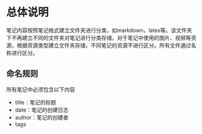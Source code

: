 # 总体说明
笔记内容按照笔记格式建立文件夹进行分类，如markdown，latex等。该文件夹下不再建立不同的文件夹对笔记进行分类存储。对于笔记中使用的图片、视频等资源，根据资源类型建立文件夹存储，不同笔记的资源不进行区分。所有文件通过名称进行区分。

## 命名规则
所有笔记中必须包含以下内容
- title：笔记的标题
- date：笔记的创建日志
- author：笔记的创建者
- tags
